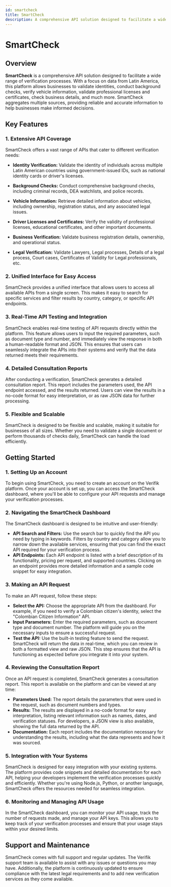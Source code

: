 ```yaml
---
id: smartcheck
title: SmartCheck
description: A comprehensive API solution designed to facilitate a wide range of verification processes
---
```


# SmartCheck

## Overview

**SmartCheck** is a comprehensive API solution designed to facilitate a wide range of verification processes. With a focus on data from Latin America, this platform allows businesses to validate identities, conduct background checks, verify vehicle information, validate professional licenses and certificates, check business details, and much more. SmartCheck aggregates multiple sources, providing reliable and accurate information to help businesses make informed decisions.

## Key Features

### 1. Extensive API Coverage

SmartCheck offers a vast range of APIs that cater to different verification needs:

* **Identity Verification:** Validate the identity of individuals across multiple Latin American countries using government-issued IDs, such as national identity cards or driver's licenses.

* **Background Checks:** Conduct comprehensive background checks, including criminal records, DEA watchlists, and police records.

* **Vehicle Information:** Retrieve detailed information about vehicles, including ownership, registration status, and any associated legal issues.

* **Driver Licenses and Certificates:** Verify the validity of professional licenses, educational certificates, and other important documents.

* **Business Verification:** Validate business registration details, ownership, and operational status.

* **Legal Verification:** Validate Lawyers, Legal processes, Details of a legal process, Court cases, Certificates of Validity for Legal professionals, etc.

### 2. Unified Interface for Easy Access

SmartCheck provides a unified interface that allows users to access all available APIs from a single screen. This makes it easy to search for specific services and filter results by country, category, or specific API endpoints.

### 3. Real-Time API Testing and Integration

SmartCheck enables real-time testing of API requests directly within the platform. This feature allows users to input the required parameters, such as document type and number, and immediately view the response in both a human-readable format and JSON. This ensures that users can seamlessly integrate the APIs into their systems and verify that the data returned meets their requirements.

### 4. Detailed Consultation Reports

After conducting a verification, SmartCheck generates a detailed consultation report. This report includes the parameters used, the API endpoint accessed, and the results returned. Users can view the results in a no-code format for easy interpretation, or as raw JSON data for further processing.

### 5. Flexible and Scalable

SmartCheck is designed to be flexible and scalable, making it suitable for businesses of all sizes. Whether you need to validate a single document or perform thousands of checks daily, SmartCheck can handle the load efficiently.

## Getting Started

### 1. Setting Up an Account

To begin using SmartCheck, you need to create an account on the Verifik platform. Once your account is set up, you can access the SmartCheck dashboard, where you'll be able to configure your API requests and manage your verification processes.

### 2. Navigating the SmartCheck Dashboard

The SmartCheck dashboard is designed to be intuitive and user-friendly:

* **API Search and Filters:** Use the search bar to quickly find the API you need by typing in keywords. Filters by country and category allow you to narrow down the available services, ensuring that you can find the exact API required for your verification process.
* **API Endpoints:** Each API endpoint is listed with a brief description of its functionality, pricing per request, and supported countries. Clicking on an endpoint provides more detailed information and a sample code snippet for easy integration.

### 3. Making an API Request

To make an API request, follow these steps:

* **Select the API:** Choose the appropriate API from the dashboard. For example, if you need to verify a Colombian citizen's identity, select the "Colombian Citizen Information" API.
* **Input Parameters:** Enter the required parameters, such as document type and document number. The platform will guide you on the necessary inputs to ensure a successful request.
* **Test the API:** Use the built-in testing feature to send the request. SmartCheck will return the data in real-time, which you can review in both a formatted view and raw JSON. This step ensures that the API is functioning as expected before you integrate it into your system.

### 4. Reviewing the Consultation Report

Once an API request is completed, SmartCheck generates a consultation report. This report is available on the platform and can be viewed at any time:

* **Parameters Used:** The report details the parameters that were used in the request, such as document numbers and types.
* **Results:** The results are displayed in a no-code format for easy interpretation, listing relevant information such as names, dates, and verification statuses. For developers, a JSON view is also available, showing the full data returned by the API.
* **Documentation:** Each report includes the documentation necessary for understanding the results, including what the data represents and how it was sourced.

### 5. Integration with Your Systems

SmartCheck is designed for easy integration with your existing systems. The platform provides code snippets and detailed documentation for each API, helping your developers implement the verification processes quickly and efficiently. Whether you're using Node.js, Python, or another language, SmartCheck offers the resources needed for seamless integration.

### 6. Monitoring and Managing API Usage

In the SmartCheck dashboard, you can monitor your API usage, track the number of requests made, and manage your API keys. This allows you to keep track of your verification processes and ensure that your usage stays within your desired limits.

## Support and Maintenance

SmartCheck comes with full support and regular updates. The Verifik support team is available to assist with any issues or questions you may have. Additionally, the platform is continuously updated to ensure compliance with the latest legal requirements and to add new verification services as they come available.
